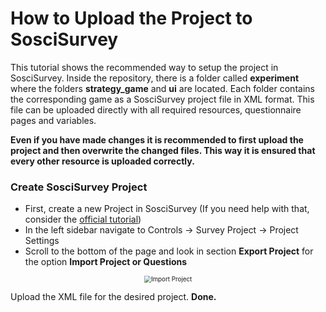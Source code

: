 # How to Upload the Project to SosciSurvey

This tutorial shows the recommended way to setup the project in SosciSurvey. Inside the repository, there is a folder called **experiment** where the folders **strategy_game** and **ui** are located. Each folder contains the corresponding game as a SosciSurvey project file in XML format. This file can be uploaded directly with all required resources, questionnaire pages and variables.

**Even if you have made changes it is recommended to first upload the project and then overwrite the changed files. This way it is ensured that every other resource is uploaded correctly.**

 

### Create SosciSurvey Project

+ First, create a new Project in SosciSurvey (If you need help with that, consider the [official tutorial](https://www.soscisurvey.de/help/doku.php/en:start)) 
+ In the left sidebar navigate to Controls &rarr; Survey Project &rarr; Project Settings
+ Scroll to the bottom of the page and look in section **Export Project** for the option **Import Project or Questions**



<p align="center">
  	<img src="./img/upload_xml.png" alt="Import Project" style="zoom: 70%;" >
  	</p>




Upload the XML file for the desired project.
**Done.**

